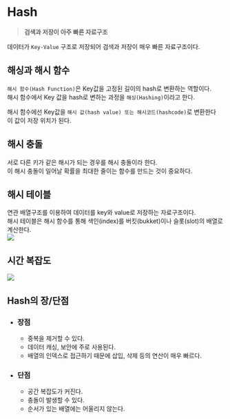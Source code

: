 # Hash
  > **검색과 저장이 아주 빠른 자료구조**

  데이터가 ``Key-Value`` 구조로 저장되어 검색과 저장이 매우 빠른 자료구조이다.  
  
  ## 해싱과 해시 함수
  ``해시 함수(Hash Function)``은 Key값을 고정된 길이의 hash로 변환하는 역할이다.  
  해시 함수에서 Key 값을 hash로 변하는 과정을 ``해싱(Hashing)``이라고 한다. 

  해시 함수에선 Key값을 ``해시 값(hash value) 또는 해시코드(hashcode)``로 변환한다  
  이 값이 저장 위치가 된다.

  ## 해시 충돌
  서로 다른 키가 같은 해시가 되는 경우를 해시 충돌이라 한다.  
  이 해시 충돌이 일어날 확률을 최대한 줄이는 함수를 만드는 것이 중요하다.

  ## 해시 테이블
  연관 배열구조를 이용하여 데이터를 key와 value로 저장하는 자료구조이다.  
  해시 테이블은 해시 함수를 통해 색인(index)를 버킷(bukket)이나 슬롯(slot)의 배열로 계산한다.  
  ![](https://velog.velcdn.com/images%2Fhanif%2Fpost%2Ffd2841a5-8694-4adc-b3a9-3f6858cd8c0d%2Fimage.png)

  ## 시간 복잡도
  ![](https://media.discordapp.net/attachments/1089767490537656340/1173532461695766618/image.png?ex=65644c46&is=6551d746&hm=b47a5af726d6e8befa18f6284c7d84a6a56c972e80f97e5d5b55d7ba9c99928a&=&width=720&height=168)

  ## Hash의 장/단점
  - ### 장점
    - 중복을 제거할 수 있다.
    - 데이터 캐싱, 보안에 주로 사용된다.
    - 배열의 인덱스로 접근하기 때문에 삽입, 삭제 등의 연산이 매우 빠르다.

  - ### 단점
    - 공간 복잡도가 커진다.
    - 충돌이 발생할 수 있다.
    - 순서가 있는 배열에는 어울리지 않는다.